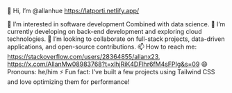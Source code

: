

👋 Hi, I’m @allanhue   https://latporti.netlify.app/

👀 I’m interested in software development Combined with data science.
🌱 I’m currently developing on  back-end development and exploring cloud technologies.
💞️ I’m looking to collaborate on full-stack projects, data-driven applications, and open-source contributions.
📫 How to reach me: https://stackoverflow.com/users/28364855/allanx23, https://x.com/AllanMw08983768?t=xlhjRiK4DFlhr6fM4sFPIg&s=09
😄 Pronouns: he/him
⚡ Fun fact: I’ve built a few projects using Tailwind CSS and love optimizing them for performance!
